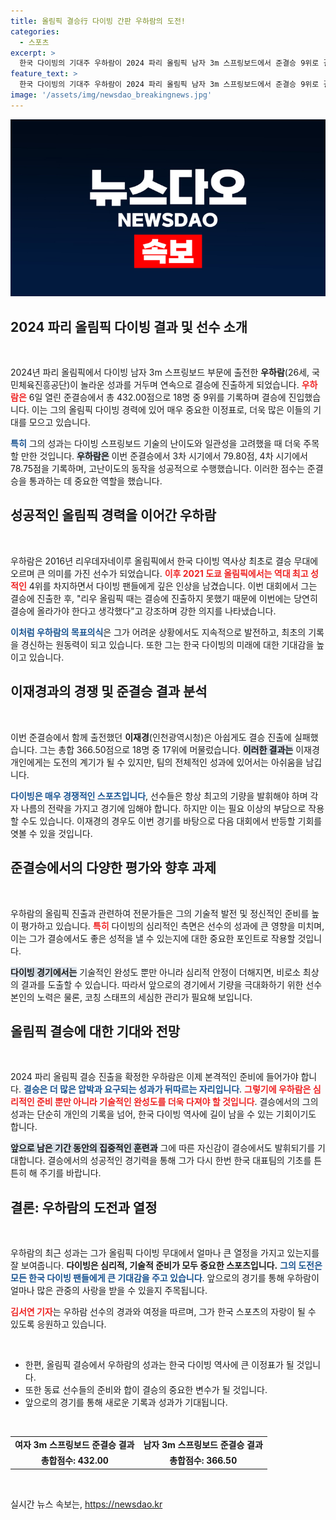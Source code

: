 ```yaml
---
title: 올림픽 결승行 다이빙 간판 우하람의 도전!
categories:
  - 스포츠
excerpt: >
  한국 다이빙의 기대주 우하람이 2024 파리 올림픽 남자 3m 스프링보드에서 준결승 9위로 결승 진출에 성공했다! 그의 화려한 연기는 한국 다이빙 역사에 또 다른 전환점을 만들어낼 것으로 기대된다.
feature_text: >
  한국 다이빙의 기대주 우하람이 2024 파리 올림픽 남자 3m 스프링보드에서 준결승 9위로 결승 진출에 성공했다! 그의 화려한 연기는 한국 다이빙 역사에 또 다른 전환점을 만들어낼 것으로 기대된다.
image: '/assets/img/newsdao_breakingnews.jpg'
---
```


<p><img src="/assets/img/newsdao_breakingnews.jpg" alt="implanttips 속보" /></p>

<h2 data-ke-size="size26">2024 파리 올림픽 다이빙 결과 및 선수 소개</h2>

<p data-ke-size="size16">&nbsp;</p>

<p>2024년 파리 올림픽에서 다이빙 남자 3m 스프링보드 부문에 출전한 <b>우하람</b>(26세, 국민체육진흥공단)이 놀라운 성과를 거두며 연속으로 결승에 진출하게 되었습니다. <b><span style="color: #ee2323;">우하람은</span></b> 6일 열린 준결승에서 총 432.00점으로 18명 중 9위를 기록하며 결승에 진입했습니다. 이는 그의 올림픽 다이빙 경력에 있어 매우 중요한 이정표로, 더욱 많은 이들의 기대를 모으고 있습니다. </p>

<p><b><span style="color: #1a5490;">특히</span></b> 그의 성과는 다이빙 스프링보드 기술의 난이도와 일관성을 고려했을 때 더욱 주목할 만한 것입니다. <b><span style="background-color: #21538527;">우하람은</span></b> 이번 준결승에서 3차 시기에서 79.80점, 4차 시기에서 78.75점을 기록하며, 고난이도의 동작을 성공적으로 수행했습니다. 이러한 점수는 준결승을 통과하는 데 중요한 역할을 했습니다. </p>

<h2 data-ke-size="size26">성공적인 올림픽 경력을 이어간 우하람</h2>

<p data-ke-size="size16">&nbsp;</p>

<p>우하람은 2016년 리우데자네이루 올림픽에서 한국 다이빙 역사상 최초로 결승 무대에 오르며 큰 의미를 가진 선수가 되었습니다. <b><span style="color: #ee2323;">이후 2021 도쿄 올림픽에서는 역대 최고 성적인</span></b> 4위를 차지하면서 다이빙 팬들에게 깊은 인상을 남겼습니다. 이번 대회에서 그는 결승에 진출한 후, "리우 올림픽 때는 결승에 진출하지 못했기 때문에 이번에는 당연히 결승에 올라가야 한다고 생각했다"고 강조하며 강한 의지를 나타냈습니다. </p>

<p><b><span style="color: #1a5490;">이처럼 우하람의 목표의식</span></b>은 그가 어려운 상황에서도 지속적으로 발전하고, 최초의 기록을 경신하는 원동력이 되고 있습니다. 또한 그는 한국 다이빙의 미래에 대한 기대감을 높이고 있습니다.</p>

<h2 data-ke-size="size26">이재경과의 경쟁 및 준결승 결과 분석</h2>

<p data-ke-size="size16">&nbsp;</p>

<p>이번 준결승에서 함께 출전했던 <b>이재경</b>(인천광역시청)은 아쉽게도 결승 진출에 실패했습니다. 그는 총합 366.50점으로 18명 중 17위에 머물렀습니다. <b><span style="background-color: #21538527;">이러한 결과는</span></b> 이재경 개인에게는 도전의 계기가 될 수 있지만, 팀의 전체적인 성과에 있어서는 아쉬움을 남깁니다. </p>

<p><b><span style="color: #1a5490;">다이빙은 매우 경쟁적인 스포츠입니다</span></b>, 선수들은 항상 최고의 기량을 발휘해야 하며 각자 나름의 전략을 가지고 경기에 임해야 합니다. 하지만 이는 필요 이상의 부담으로 작용할 수도 있습니다. 이재경의 경우도 이번 경기를 바탕으로 다음 대회에서 반등할 기회를 엿볼 수 있을 것입니다. </p>

<h2 data-ke-size="size26">준결승에서의 다양한 평가와 향후 과제</h2>

<p data-ke-size="size16">&nbsp;</p>

<p>우하람의 올림픽 진출과 관련하여 전문가들은 그의 기술적 발전 및 정신적인 준비를 높이 평가하고 있습니다. <b><span style="color: #ee2323;">특히</span></b> 다이빙의 심리적인 측면은 선수의 성과에 큰 영향을 미치며, 이는 그가 결승에서도 좋은 성적을 낼 수 있는지에 대한 중요한 포인트로 작용할 것입니다. </p>

<p><b><span style="background-color: #21538527;">다이빙 경기에서는</span></b> 기술적인 완성도 뿐만 아니라 심리적 안정이 더해지면, 비로소 최상의 결과를 도출할 수 있습니다. 따라서 앞으로의 경기에서 기량을 극대화하기 위한 선수 본인의 노력은 물론, 코칭 스태프의 세심한 관리가 필요해 보입니다.</p>

<h2 data-ke-size="size26">올림픽 결승에 대한 기대와 전망</h2>

<p data-ke-size="size16">&nbsp;</p>

<p>2024 파리 올림픽 결승 진출을 확정한 우하람은 이제 본격적인 준비에 들어가야 합니다. <b><span style="color: #1a5490;">결승은 더 많은 압박과 요구되는 성과가 뒤따르는 자리입니다</span></b>. <b><span style="color: #ee2323;">그렇기에 우하람은 심리적인 준비 뿐만 아니라 기술적인 완성도를 더욱 다져야 할 것입니다</span></b>. 결승에서의 그의 성과는 단순히 개인의 기록을 넘어, 한국 다이빙 역사에 길이 남을 수 있는 기회이기도 합니다. </p>

<p><b><span style="background-color: #21538527;">앞으로 남은 기간 동안의 집중적인 훈련과</span></b> 그에 따른 자신감이 결승에서도 발휘되기를 기대합니다. 결승에서의 성공적인 경기력을 통해 그가 다시 한번 한국 대표팀의 기초를 튼튼히 해 주기를 바랍니다. </p>

<h2 data-ke-size="size26">결론: 우하람의 도전과 열정</h2>

<p data-ke-size="size16">&nbsp;</p>

<p>우하람의 최근 성과는 그가 올림픽 다이빙 무대에서 얼마나 큰 열정을 가지고 있는지를 잘 보여줍니다. <b>다이빙은 심리적, 기술적 준비가 모두 중요한 스포츠입니다.</b> <b><span style="color: #1a5490;">그의 도전은 모든 한국 다이빙 팬들에게 큰 기대감을 주고 있습니다</span></b>. 앞으로의 경기를 통해 우하람이 얼마나 많은 관중의 사랑을 받을 수 있을지 주목됩니다. </p>

<p><b><span style="color: #ee2323;">김서연 기자</span></b>는 우하람 선수의 경과와 여정을 따르며, 그가 한국 스포츠의 자랑이 될 수 있도록 응원하고 있습니다. </p>

<p data-ke-size="size16">&nbsp;</p>

<ul>
    <li>한편, 올림픽 결승에서 우하람의 성과는 한국 다이빙 역사에 큰 이정표가 될 것입니다.</li>
    <li>또한 동료 선수들의 준비와 합이 결승의 중요한 변수가 될 것입니다.</li>
    <li>앞으로의 경기를 통해 새로운 기록과 성과가 기대됩니다.</li>
</ul>

<p data-ke-size="size16">&nbsp;</p>

<table style="width: 100%; border-collapse: collapse;">
    <tr>
        <td style="text-align: center; height: 17px;"><b>여자 3m 스프링보드 준결승 결과</b></td>
        <td style="text-align: center; height: 17px;"><b>남자 3m 스프링보드 준결승 결과</b></td>
    </tr>
    <tr>
        <td style="text-align: center; height: 17px;"><b>총합점수: 432.00</b></td>
        <td style="text-align: center; height: 17px;"><b>총합점수: 366.50</b></td>
    </tr>
</table>

<p data-ke-size="size16">&nbsp;</p>
실시간 뉴스 속보는, <a href="https://newsdao.kr" rel="dofollow">https://newsdao.kr</a>


